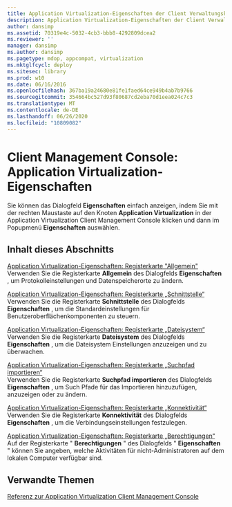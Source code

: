 ```yaml
---
title: Application Virtualization-Eigenschaften der Client Verwaltungskonsole
description: Application Virtualization-Eigenschaften der Client Verwaltungskonsole
author: dansimp
ms.assetid: 70319e4c-5032-4cb3-bbb8-4292809dcea2
ms.reviewer: ''
manager: dansimp
ms.author: dansimp
ms.pagetype: mdop, appcompat, virtualization
ms.mktglfcycl: deploy
ms.sitesec: library
ms.prod: w10
ms.date: 06/16/2016
ms.openlocfilehash: 367ba19a24680e81fe1faed64ce949b4ab7b9766
ms.sourcegitcommit: 354664bc527d93f80687cd2eba70d1eea024c7c3
ms.translationtype: MT
ms.contentlocale: de-DE
ms.lasthandoff: 06/26/2020
ms.locfileid: "10809082"
---
```

# Client Management Console: Application Virtualization-Eigenschaften


Sie können das Dialogfeld **Eigenschaften** einfach anzeigen, indem Sie mit der rechten Maustaste auf den Knoten **Application Virtualization** in der Application Virtualization Client Management Console klicken und dann im Popupmenü **Eigenschaften** auswählen.

## Inhalt dieses Abschnitts


<a href="" id="application-virtualization-properties--general-tab"></a>[Application Virtualization-Eigenschaften: Registerkarte "Allgemein"](application-virtualization-properties-general-tab.md)  
Verwenden Sie die Registerkarte **Allgemein** des Dialogfelds **Eigenschaften** , um Protokolleinstellungen und Datenspeicherorte zu ändern.

<a href="" id="application-virtualization-properties--interface-tab"></a>[Application Virtualization-Eigenschaften: Registerkarte „Schnittstelle“](application-virtualization-properties-interface-tab.md)  
Verwenden Sie die Registerkarte **Schnittstelle** des Dialogfelds **Eigenschaften** , um die Standardeinstellungen für Benutzeroberflächenkomponenten zu steuern.

<a href="" id="application-virtualization-properties--file-system-tab"></a>[Application Virtualization-Eigenschaften: Registerkarte „Dateisystem“](application-virtualization-properties-file-system-tab.md)  
Verwenden Sie die Registerkarte **Dateisystem** des Dialogfelds **Eigenschaften** , um die Dateisystem Einstellungen anzuzeigen und zu überwachen.

<a href="" id="application-virtualization-properties--import-search-path-tab"></a>[Application Virtualization-Eigenschaften: Registerkarte „Suchpfad importieren“](application-virtualization-properties-import-search-path-tab.md)  
Verwenden Sie die Registerkarte **Suchpfad importieren** des Dialogfelds **Eigenschaften** , um Such Pfade für das Importieren hinzuzufügen, anzuzeigen oder zu ändern.

<a href="" id="application-virtualization-properties--connectivity-tab"></a>[Application Virtualization-Eigenschaften: Registerkarte „Konnektivität“](application-virtualization-properties-connectivity-tab.md)  
Verwenden Sie die Registerkarte **Konnektivität** des Dialogfelds **Eigenschaften** , um die Verbindungseinstellungen festzulegen.

<a href="" id="application-virtualization-properties--permissions-tab"></a>[Application Virtualization-Eigenschaften: Registerkarte „Berechtigungen“](application-virtualization-properties-permissions-tab.md)  
Auf der Registerkarte " **Berechtigungen** " des Dialogfelds " **Eigenschaften** " können Sie angeben, welche Aktivitäten für nicht-Administratoren auf dem lokalen Computer verfügbar sind.

## Verwandte Themen


[Referenz zur Application Virtualization Client Management Console](application-virtualization-client-management-console-reference.md)

 

 





